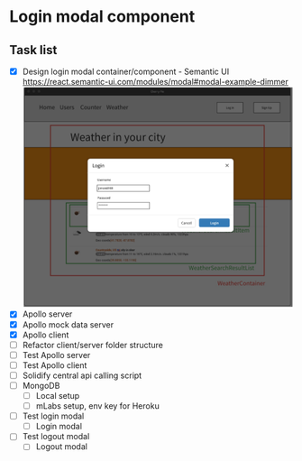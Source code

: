 # Login modal component

## Task list
- [x] Design login modal container/component - Semantic UI https://react.semantic-ui.com/modules/modal#modal-example-dimmer
![alt text](./images/login-modal-mockup.jpg "Login component mockup")
- [x] Apollo server
- [x] Apollo mock data server
- [x] Apollo client
- [ ] Refactor client/server folder structure
- [ ] Test Apollo server
- [ ] Test Apollo client
- [ ] Solidify central api calling script
- [ ] MongoDB
  - [ ] Local setup
  - [ ] mLabs setup, env key for Heroku
- [ ] Test login modal
  - [ ] Login modal
- [ ] Test logout modal
  - [ ] Logout modal
